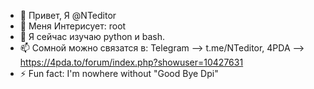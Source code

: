 - 👋 Привет, Я @NTeditor
- 👀 Меня Интерисует: root
- 🌱 Я сейчас изучаю python и bash.
- 📫 Сомной можно связатся в: Telegram --> t.me/NTeditor, 4PDA --> https://4pda.to/forum/index.php?showuser=10427631
- ⚡ Fun fact: I'm nowhere without "Good Bye Dpi"

<!---
NTeditor/NTeditor is a ✨ special ✨ repository because its `README.md` (this file) appears on your GitHub profile.
You can click the Preview link to take a look at your changes.
--->

